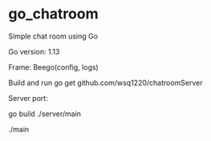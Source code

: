 # go_chatroom
Simple chat room using Go

Go version: 1.13

Frame: Beego(config, logs)

Build and run
go get github.com/wsq1220/chatroomServer

Server port:

go build ./server/main

./main

